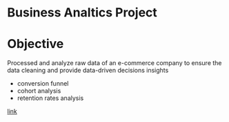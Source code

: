 # Business Analtics Project

# Objective 
Processed and analyze raw data of an e-commerce company to ensure the data cleaning and provide data-driven decisions insights 

- conversion funnel
- cohort analysis
- retention rates analysis

[link](https://docs.google.com/spreadsheets/d/1p1xVITLMesCs7pC-9nCTq8OvBMJnwkY57m0tFNTSx2g/edit?usp=sharing)
